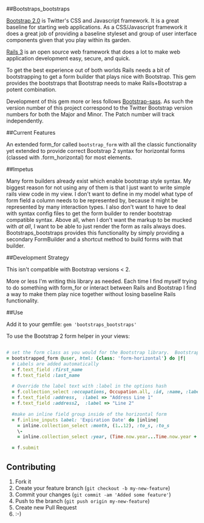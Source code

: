 ##Bootstraps_bootstraps

[Bootstrap 2.0](http://twitter.github.com/bootstrap/) is Twitter's CSS and Javascript framework.  It is a great baseline for starting web applications.  As a CSS/Javascript framework it does a great job of providing a baseline styleset and group of user interface components given that you play within its garden.

[Rails 3](http://rubyonrails.org/) is an open source web framework that does a lot to make web application development easy, secure, and quick.

To get the best experience out of both worlds Rails needs a bit of bootstrapping to get a form builder that plays nice with Bootstrap.  This gem provides the bootstraps that Bootstrap needs to make Rails+Bootstrap a potent combination.

Development of this gem more or less follows [Bootstrap-sass](https://github.com/thomas-mcdonald/bootstrap-sass).  As such the version number of this project correspond to the Twitter Bootstrap version numbers for both the Major and Minor.  The Patch number will track independently.

##Current Features

An extended form_for called `bootstrap_form` with all the classic functionality yet extended to provide correct Bootstrap 2 syntax for horizontal forms (classed with .form_horizontal) for most elements.

##Impetus

Many form builders already exist which enable bootstrap style syntax. My biggest reason for not using any of them is that I just want to write simple rails view code in my view. I don't want to define in my model what type of form field a column needs to be represented by, because it might be represented by many interaction types. I also don't want to have to deal with syntax config files to get the form builder to render bootstrap compatible syntax.  Above all, when I don't want the markup to be mucked with *at all*, I want to be able to just render the form as rails always does.  Bootstraps_bootstraps provides this functionality by simply providing a secondary FormBuilder and a shortcut method to build forms with that builder.

##Development Strategy

This isn't compatible with Bootstrap versions < 2.

More or less I'm writing this library as needed.  Each time I find myself trying to do something with form_for or interact between Rails and Bootstrap I find a way to make them play nice together without losing baseline Rails functionality.

##Use

Add it to your gemfile: `gem 'bootstraps_bootstraps'`

To use the Bootstrap 2 form helper in your views:

```ruby

# set the form class as you would for the Bootstrap library.  Bootstraps_bootstraps will use that to determine the html elements required.
= bootstrapped_form @user, html: {class: 'form-horizontal'} do |f|
  # Labels are added automatically
  = f.text_field :first_name
  = f.text_field :last_name

  # Override the label text with :label in the options hash
  = f.collection_select :occupations, Occupation.all, :id, :name, :label => 'Job'
  = f.text_field :address,  :label => "Address Line 1"
  = f.text_field :address2,  :label => "Line 2"

  #make an inline field group inside of the horizontal form
  = f.inline_inputs label: 'Expiration Date' do |inline|
    = inline.collection_select :month, (1..12), :to_s, :to_s
    \-
    = inline.collection_select :year, (Time.now.year...Time.now.year + 10), :to_s, :to_s

  = f.submit
```

## Contributing

1. Fork it
2. Create your feature branch (`git checkout -b my-new-feature`)
3. Commit your changes (`git commit -am 'Added some feature'`)
4. Push to the branch (`git push origin my-new-feature`)
5. Create new Pull Request
6. :-)
